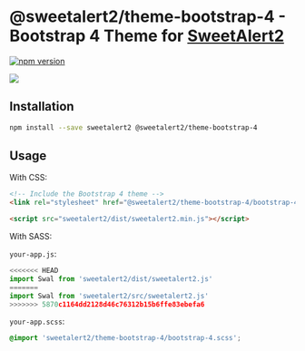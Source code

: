 # @sweetalert2/theme-bootstrap-4 - Bootstrap 4 Theme for [SweetAlert2](https://github.com/sweetalert2/sweetalert2)

[![npm version](https://img.shields.io/npm/v/@sweetalert2/theme-bootstrap-4.svg)](https://www.npmjs.com/package/@sweetalert2/theme-bootstrap-4)

![](https://sweetalert2.github.io/images/themes-bootstrap-4.png)

Installation
------------

```sh
npm install --save sweetalert2 @sweetalert2/theme-bootstrap-4
```

Usage
-----

With CSS:

```html
<!-- Include the Bootstrap 4 theme -->
<link rel="stylesheet" href="@sweetalert2/theme-bootstrap-4/bootstrap-4.css">

<script src="sweetalert2/dist/sweetalert2.min.js"></script>
```

With SASS:

`your-app.js`:
```js
<<<<<<< HEAD
import Swal from 'sweetalert2/dist/sweetalert2.js'
=======
import Swal from 'sweetalert2/src/sweetalert2.js'
>>>>>>> 5870c1164dd2128d46c76312b15b6ffe83ebefa6
```

`your-app.scss`:
```scss
@import 'sweetalert2/theme-bootstrap-4/bootstrap-4.scss';
```
